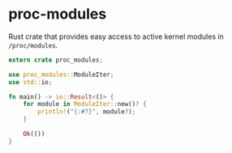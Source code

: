 # proc-modules

Rust crate that provides easy access to active kernel modules in `/proc/modules`.

```rust
extern crate proc_modules;

use proc_modules::ModuleIter;
use std::io;

fn main() -> io::Result<()> {
    for module in ModuleIter::new()? {
        println!("{:#?}", module?);
    }

    Ok(())
}
```